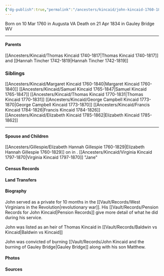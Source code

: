 ```yaml
---
{"dg-publish":true,"permalink":"/ancesters/kincaid/john-kincaid-1760-1834/","tags":["John-Kincaid"]}
---
```


Born on  10 Mar 1760 in Augusta VA
Death on 21 Apr 1834 in Gauley Bridge WV

---
#### Parents

[[Ancesters/Kincaid/Thomas Kincaid 1740-1817\|Thomas Kincaid 1740-1817]] and [[Hannah Tincher 1742-1819\|Hannah Tincher 1742-1819]]
### Siblings
[[Ancesters/Kincaid/Margaret Kincaid 1760-1840\|Margaret Kincaid 1760-1840]]
[[Ancesters/Kincaid/Samuel Kincaid 1765-1847\|Samuel Kincaid 1765-1847]]
[[Ancesters/Kincaid/Thomas Kincaid 1770-1831\|Thomas Kincaid 1770-1831]]
[[Ancesters/Kincaid/George Campbell Kincaid 1773-1870\|George Campbell Kincaid 1773-1870]]
[[Ancesters/Kincaid/Francis Kincaid 1784-1826\|Francis Kincaid 1784-1826]]
[[Ancesters/Kincaid/Elizabeth Kincaid 1785-1862\|Elizabeth Kincaid 1785-1862]]

---
#### Spouse and Children
[[Ancesters/Gillespie/Elizabeth Hannah Gillespie 1760-1829\|Elizabeth Hannah Gillespie 1760-1829]] on <!-- link to date --> in <!-- link to place -->.
[[Ancesters/Kincaid/Virginia Kincaid 1797-1870\|Virginia Kincaid 1797-1870]] "Jane"

#### Census Records

#### Land Transfers

#### Biography

John served as a private for 10 months in the [[Vault/Records/West Virginians in the Revolution\|revolutionary war]]. His [[Vault/Records/Pension Records for John Kincaid\|Pension Records]] give more detail of what he did during his service.

John was listed as an heir of Thomas Kincaid in [[Vault/Records/Baldwin vs Kincaid\|Baldwin vs Kincaid]]

John was convicted of burning [[Vault/Records/John Kincaid and the burning of Gauley Bridge\|Gauley Bridge]] along with his son Matthew.

#### Photos

#### Sources

